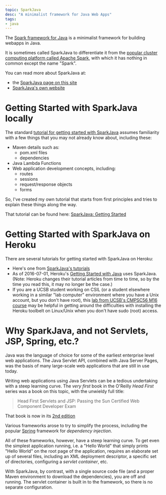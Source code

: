 ```yaml
---
topic: SparkJava
desc: "A minimalist framework for Java Web Apps"
tags:
- java
---
```


The [Spark framework for Java](/topics/spark-java.md) is a minimalist framework for building webapps in Java.

It is sometimes called SparkJava to differentiate it from the [popular cluster computing platform called Apache Spark](https://spark.apache.org/docs/1.1.0/index.html), with which it has nothing in common except the name "Spark".

You can read more about SparkJava at:

* the [SparkJava page on this site](/topics/spark-java/)
* [SparkJava's own website](http://sparkjava.com/)

# Getting Started with SparkJava locally

The standard [tutorial for getting started with SparkJava](http://sparkjava.com/documentation.html#getting-started) assumes familiarity with a few things that you may not already
know about, including these:

* Maven details such as:
   * pom.xml files
   * dependencies
* Java Lambda Functions
* Web application development concepts, including:
    * routes
    * sessions
    * request/response objects
    * forms

So, I've created my own tutorial that starts from first principles and tries to explain these things along the way.

That tutorial can be found here: [SparkJava: Getting Started](/topics/spark_java_getting_started/)

# Getting Started with SparkJava on Heroku

There are several tutorials for getting started with SparkJava on Heroku:
* Here's one from [SparkJava's tutorials](https://sparktutorials.github.io/2015/08/24/spark-heroku.html)
* As of 2016-07-01, Heroku's [Getting Started with Java](https://devcenter.heroku.com/articles/getting-started-with-java#introduction) uses SparkJava.  (Note: Heroku changes their tutorial articles from time to time, so by the time you read this, it may no longer be the case.)
* If you are a UCSB student working on CSIL (or a student elsewhere working in a similar "lab computer" environment where you have a Unix account, but you don't have root), this [lab from UCSB's CMPSC56 M16 course](http://ucsb-cs56-m16.github.io/lab/lab03/) may be helpful in getting around the difficulties with installing the Heroku toolbelt on Linux/Unix when you don't have sudo (root) access.



# Why SparkJava, and not Servlets, JSP, Spring, etc.?

Java was the language of choice for some of the earliest enterprise level web applications.  The Java Servlet API, combined with Java Server Pages, was the basis of many large-scale web applications that are still in use today.

Writing web applications using Java Servlets can be a tedious undertaking with a steep learning curve.
The *very first* book in the O'Reilly *Head First* series was a book on this topic, with the unwieldy full title:

> Head First Servlets and JSP: Passing the Sun Certified Web Component Developer Exam

That book is now in its [2nd edition](http://shop.oreilly.com/product/9780596516680.do)

Various frameworks arose to try to simplify the process, including the popular [Spring](https://projects.spring.io/spring-framework/) framework
for *dependency injection*.

All of these frameworks, however, have a steep learning curve.  To get even the simplest application running, i.e. a "Hello World" that simply prints "Hello World" on the root page of the application, requires an elaborate set up of several files, including an XML deployment descriptor, a specific set of directories, configuring a *servlet container*, etc.

With SparkJava, by contrast, with a single source code file (and a proper Maven environment to download the dependencies), you are off and running.     The servlet container is built in to the framework, so there is no separate configuration.

